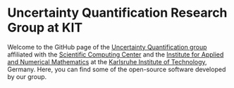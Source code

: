 # Uncertainty Quantification Research Group at KIT

Welcome to the GitHub page of the [Uncertainty Quantification group](https://www.scc.kit.edu/en/research/uq.php) affiliated with the [Scientific Computing Center](https://www.scc.kit.edu/en) and the [Institute for Applied and Numerical Mathematics](https://www.math.kit.edu/ianm/en) at the [Karlsruhe Institute of Technology](https://www.kit.edu/english/), Germany. 
Here, you can find some of the open-source software developed by our group.
